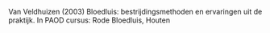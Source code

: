 Van Veldhuizen (2003) Bloedluis: bestrijdingsmethoden en ervaringen uit de praktijk. In PAOD cursus: Rode Bloedluis, Houten